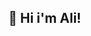 ## 👋 Hi i'm Ali! 

<!--
**ALBOU517/ALBOU517** is a ✨ _special_ ✨ repository because its `README.md` (this file) appears on your GitHub profile.

Here are some ideas to get you started:
:student
- 👨‍🎓 Studying Computer Science at Laval University, Quebec
- 💻 Currently studying for CompTIA A+ cybersecurity certificate
- 🏀 Love playing basketball
- 🏃‍♂️ Learning how to run more effitently
- 💭 Working on ideas for a SQL oriented project

-->
